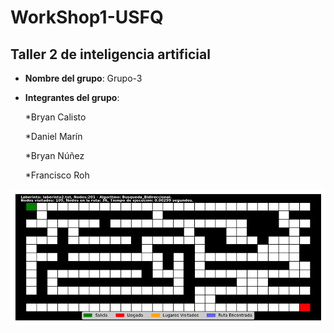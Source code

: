 # WorkShop1-USFQ
## Taller 2 de inteligencia artificial

- **Nombre del grupo**: Grupo-3
- **Integrantes del grupo**:

    *Bryan Calisto

    *Daniel Marín

    *Bryan Núñez

    *Francisco Roh
    

![Maze1](/Taller2/images/laberinto2.txt_Busqueda_Bidireccional.gif) 